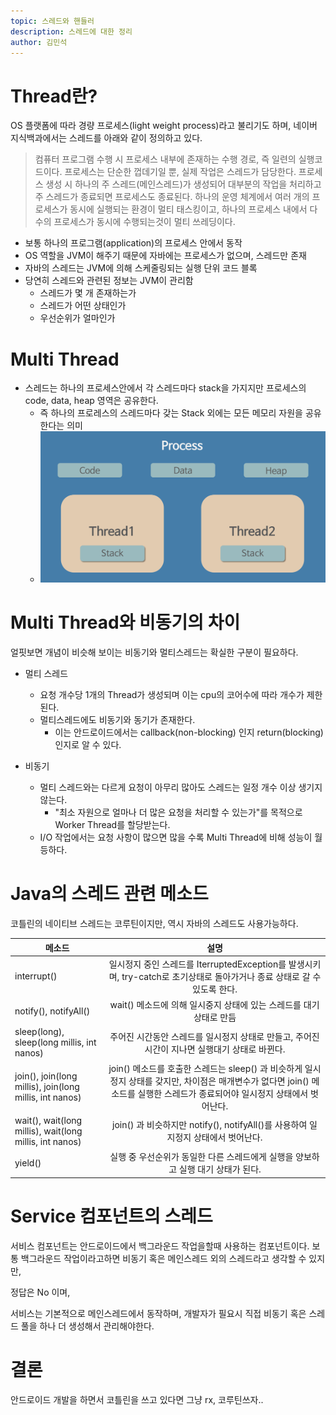 ```yaml
---
topic: 스레드와 핸들러
description: 스레드에 대한 정리
author: 김민석
---
```


# Thread란?

OS 플랫폼에 따라 경량 프로세스(light weight process)라고 불리기도 하며,
네이버 지식백과에서는 스레드를 아래와 같이 정의하고 있다.

> 컴퓨터 프로그램 수행 시 프로세스 내부에 존재하는 수행 경로, 즉 일련의 실행코드이다. 프로세스는 단순한 껍데기일 뿐, 실제 작업은 스레드가 담당한다. 프로세스 생성 시 하나의 주 스레드(메인스레드)가 생성되어 대부분의 작업을 처리하고 주 스레드가 종료되면 프로세스도 종료된다. 하나의 운영 체계에서 여러 개의 프로세스가 동시에 실행되는 환경이 멀티 태스킹이고, 하나의 프로세스 내에서 다수의 프로세스가 동시에 수행되는것이 멀티 쓰레딩이다.

- 보통 하나의 프로그램(application)의 프로세스 안에서 동작
- OS 역할을 JVM이 해주기 때문에 자바에는 프로세스가 없으며, 스레드만 존재
- 자바의 스레드는 JVM에 의해 스케줄링되는 실행 단위 코드 블록
- 당연히 스레드와 관련된 정보는 JVM이 관리함
  - 스레드가 몇 개 존재하는가
  - 스레드가 어떤 상태인가
  - 우선순위가 얼마인가

# Multi Thread

- 스레드는 하나의 프로세스안에서 각 스레드마다 stack을 가지지만 프로세스의 code, data, heap 영역은 공유한다.
  - 즉 하나의 프로레스의 스레드마다 갖는 Stack 외에는 모든 메모리 자원을 공유한다는 의미
  - ![preview](preview/thread.png)

# Multi Thread와 비동기의 차이

얼핏보면 개념이 비슷해 보이는 비동기와 멀티스레드는 확실한 구분이 필요하다.

- 멀티 스레드
  - 요청 개수당 1개의 Thread가 생성되며 이는 cpu의 코어수에 따라 개수가 제한된다.
  - 멀티스레드에도 비동기와 동기가 존재한다. 
    - 이는 안드로이드에서는 callback(non-blocking) 인지 return(blocking) 인지로 알 수 있다.

- 비동기
  - 멀티 스레드와는 다르게 요청이 아무리 많아도 스레드는 일정 개수 이상 생기지 않는다.
    - "최소 자원으로 얼마나 더 많은 요청을 처리할 수 있는가"를 목적으로 Worker Thread를 할당받는다.
  - I/O 작업에서는 요청 사항이 많으면 많을 수록 Multi Thread에 비해 성능이 월등하다.


# Java의 스레드 관련 메소드

코틀린의 네이티브 스레드는 코루틴이지만,
역시 자바의 스레드도 사용가능하다.

| 메소드 | 설명 |
| ------ |:---------:|
| interrupt() | 일시정지 중인 스레드를 IterruptedException를 발생시키며, try-catch로 초기상태로 돌아가거나 종료 상태로 갈 수 있도록 한다. |
| notify(), notifyAll() | wait() 메소드에 의해 일시중지 상태에 있는 스레드를 대기상태로 만듬 |
| sleep(long), sleep(long millis, int nanos) | 주어진 시간동안 스레드를 일시정지 상태로 만들고, 주어진 시간이 지나면 실행대기 상태로 바뀐다. |
| join(), join(long millis), join(long millis, int nanos) | join() 메소드를 호출한 스레드는 sleep() 과 비슷하게 일시정지 상태를 갖지만, 차이점은 매개변수가 없다면 join() 메소드를 실행한 스레드가 종료되어야 일시정지 상태에서 벗어난다. |
| wait(), wait(long millis), wait(long millis, int nanos) | join() 과 비슷하지만 notify(), notifyAll()를 사용하여 일지정지 상태에서 벗어난다. |
| yield() | 실행 중 우선순위가 동일한 다른 스레드에게 실행을 양보하고 실행 대기 상태가 된다. |

# Service 컴포넌트의 스레드

서비스 컴포넌트는 안드로이드에서 백그라운드 작업을할때 사용하는 컴포넌트이다.
보통 백그라운드 작업이라고하면 비동기 혹은 메인스레드 외의 스레드라고 생각할 수 있지만,

정답은 No 이며,

서비스는 기본적으로 메인스레드에서 동작하며,
개발자가 필요시 직접 비동기 혹은 스레드 풀을 하나 더 생성해서 관리해야한다.

# 결론

안드로이드 개발을 하면서 코틀린을 쓰고 있다면
그냥 rx, 코루틴쓰자..